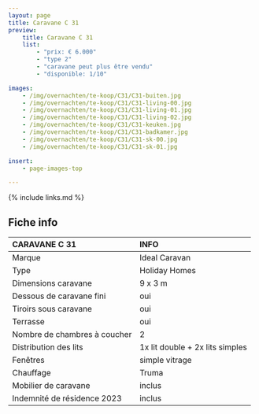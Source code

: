 ```yaml
---
layout: page
title: Caravane C 31
preview:
    title: Caravane C 31
    list:
        - "prix: € 6.000"
        - "type 2"
        - "caravane peut plus être vendu"
        - "disponible: 1/10"

images:
    - /img/overnachten/te-koop/C31/C31-buiten.jpg    
    - /img/overnachten/te-koop/C31/C31-living-00.jpg
    - /img/overnachten/te-koop/C31/C31-living-01.jpg
    - /img/overnachten/te-koop/C31/C31-living-02.jpg
    - /img/overnachten/te-koop/C31/C31-keuken.jpg
    - /img/overnachten/te-koop/C31/C31-badkamer.jpg
    - /img/overnachten/te-koop/C31/C31-sk-00.jpg
    - /img/overnachten/te-koop/C31/C31-sk-01.jpg

insert:
    - page-images-top

---
```


{% include links.md %}



## Fiche info

CARAVANE C 31               | INFO        |
:---------------------------|:------------|
Marque                      |Ideal Caravan
Type                        |Holiday Homes
Dimensions caravane         |9 x 3 m
Dessous de caravane fini    |oui
Tiroirs sous caravane       |oui
Terrasse                    |oui
Nombre de chambres à coucher|2
Distribution des lits       |1x lit double + 2x lits simples
Fenêtres                    |simple vitrage
Chauffage                   |Truma
Mobilier de caravane        |inclus
Indemnité de résidence 2023 |inclus
